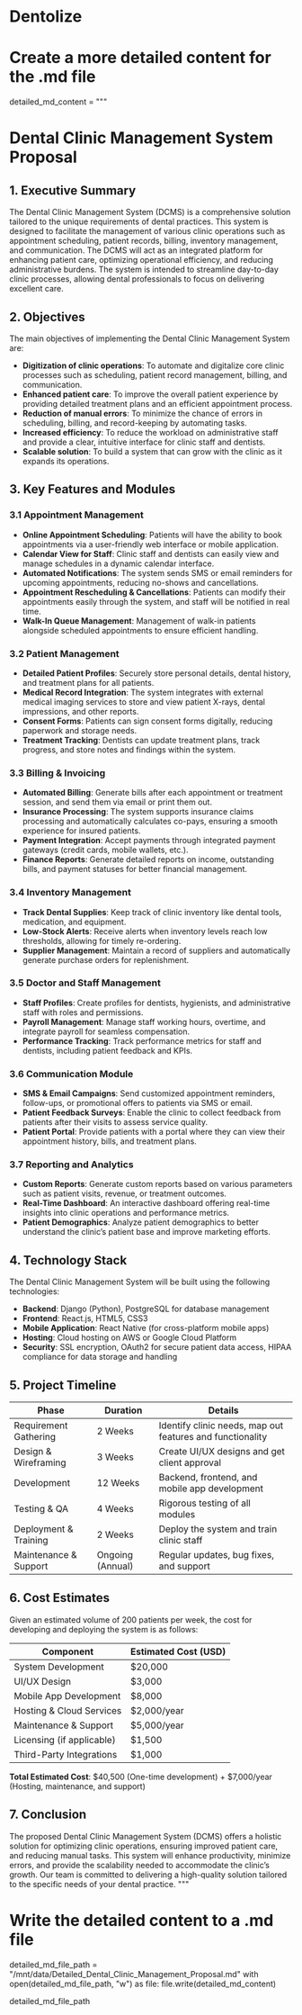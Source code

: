 # Dentolize



# Create a more detailed content for the .md file

detailed_md_content = """
# Dental Clinic Management System Proposal

## 1. Executive Summary

The Dental Clinic Management System (DCMS) is a comprehensive solution tailored to the unique requirements of dental practices. This system is designed to facilitate the management of various clinic operations such as appointment scheduling, patient records, billing, inventory management, and communication. The DCMS will act as an integrated platform for enhancing patient care, optimizing operational efficiency, and reducing administrative burdens. The system is intended to streamline day-to-day clinic processes, allowing dental professionals to focus on delivering excellent care.

## 2. Objectives

The main objectives of implementing the Dental Clinic Management System are:

- **Digitization of clinic operations**: To automate and digitalize core clinic processes such as scheduling, patient record management, billing, and communication.
- **Enhanced patient care**: To improve the overall patient experience by providing detailed treatment plans and an efficient appointment process.
- **Reduction of manual errors**: To minimize the chance of errors in scheduling, billing, and record-keeping by automating tasks.
- **Increased efficiency**: To reduce the workload on administrative staff and provide a clear, intuitive interface for clinic staff and dentists.
- **Scalable solution**: To build a system that can grow with the clinic as it expands its operations.

## 3. Key Features and Modules

### 3.1 Appointment Management

- **Online Appointment Scheduling**: Patients will have the ability to book appointments via a user-friendly web interface or mobile application.
- **Calendar View for Staff**: Clinic staff and dentists can easily view and manage schedules in a dynamic calendar interface.
- **Automated Notifications**: The system sends SMS or email reminders for upcoming appointments, reducing no-shows and cancellations.
- **Appointment Rescheduling & Cancellations**: Patients can modify their appointments easily through the system, and staff will be notified in real time.
- **Walk-In Queue Management**: Management of walk-in patients alongside scheduled appointments to ensure efficient handling.

### 3.2 Patient Management

- **Detailed Patient Profiles**: Securely store personal details, dental history, and treatment plans for all patients.
- **Medical Record Integration**: The system integrates with external medical imaging services to store and view patient X-rays, dental impressions, and other reports.
- **Consent Forms**: Patients can sign consent forms digitally, reducing paperwork and storage needs.
- **Treatment Tracking**: Dentists can update treatment plans, track progress, and store notes and findings within the system.

### 3.3 Billing & Invoicing

- **Automated Billing**: Generate bills after each appointment or treatment session, and send them via email or print them out.
- **Insurance Processing**: The system supports insurance claims processing and automatically calculates co-pays, ensuring a smooth experience for insured patients.
- **Payment Integration**: Accept payments through integrated payment gateways (credit cards, mobile wallets, etc.).
- **Finance Reports**: Generate detailed reports on income, outstanding bills, and payment statuses for better financial management.

### 3.4 Inventory Management

- **Track Dental Supplies**: Keep track of clinic inventory like dental tools, medication, and equipment.
- **Low-Stock Alerts**: Receive alerts when inventory levels reach low thresholds, allowing for timely re-ordering.
- **Supplier Management**: Maintain a record of suppliers and automatically generate purchase orders for replenishment.

### 3.5 Doctor and Staff Management

- **Staff Profiles**: Create profiles for dentists, hygienists, and administrative staff with roles and permissions.
- **Payroll Management**: Manage staff working hours, overtime, and integrate payroll for seamless compensation.
- **Performance Tracking**: Track performance metrics for staff and dentists, including patient feedback and KPIs.

### 3.6 Communication Module

- **SMS & Email Campaigns**: Send customized appointment reminders, follow-ups, or promotional offers to patients via SMS or email.
- **Patient Feedback Surveys**: Enable the clinic to collect feedback from patients after their visits to assess service quality.
- **Patient Portal**: Provide patients with a portal where they can view their appointment history, bills, and treatment plans.

### 3.7 Reporting and Analytics

- **Custom Reports**: Generate custom reports based on various parameters such as patient visits, revenue, or treatment outcomes.
- **Real-Time Dashboard**: An interactive dashboard offering real-time insights into clinic operations and performance metrics.
- **Patient Demographics**: Analyze patient demographics to better understand the clinic’s patient base and improve marketing efforts.

## 4. Technology Stack

The Dental Clinic Management System will be built using the following technologies:

- **Backend**: Django (Python), PostgreSQL for database management
- **Frontend**: React.js, HTML5, CSS3
- **Mobile Application**: React Native (for cross-platform mobile apps)
- **Hosting**: Cloud hosting on AWS or Google Cloud Platform
- **Security**: SSL encryption, OAuth2 for secure patient data access, HIPAA compliance for data storage and handling

## 5. Project Timeline

| Phase                        | Duration            | Details                                                                 |
|------------------------------|---------------------|-------------------------------------------------------------------------|
| Requirement Gathering         | 2 Weeks             | Identify clinic needs, map out features and functionality                |
| Design & Wireframing          | 3 Weeks             | Create UI/UX designs and get client approval                             |
| Development                   | 12 Weeks            | Backend, frontend, and mobile app development                            |
| Testing & QA                  | 4 Weeks             | Rigorous testing of all modules                                          |
| Deployment & Training         | 2 Weeks             | Deploy the system and train clinic staff                                 |
| Maintenance & Support         | Ongoing (Annual)    | Regular updates, bug fixes, and support                                  |

## 6. Cost Estimates

Given an estimated volume of 200 patients per week, the cost for developing and deploying the system is as follows:

| Component                     | Estimated Cost (USD) |
|-------------------------------|----------------------|
| System Development             | $20,000              |
| UI/UX Design                   | $3,000               |
| Mobile App Development         | $8,000               |
| Hosting & Cloud Services       | $2,000/year          |
| Maintenance & Support          | $5,000/year          |
| Licensing (if applicable)      | $1,500               |
| Third-Party Integrations       | $1,000               |

**Total Estimated Cost**: $40,500 (One-time development) + $7,000/year (Hosting, maintenance, and support)

## 7. Conclusion

The proposed Dental Clinic Management System (DCMS) offers a holistic solution for optimizing clinic operations, ensuring improved patient care, and reducing manual tasks. This system will enhance productivity, minimize errors, and provide the scalability needed to accommodate the clinic’s growth. Our team is committed to delivering a high-quality solution tailored to the specific needs of your dental practice.
"""

# Write the detailed content to a .md file
detailed_md_file_path = "/mnt/data/Detailed_Dental_Clinic_Management_Proposal.md"
with open(detailed_md_file_path, "w") as file:
    file.write(detailed_md_content)

detailed_md_file_path

